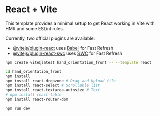 # React + Vite

This template provides a minimal setup to get React working in Vite with HMR and some ESLint rules.

Currently, two official plugins are available:

- [@vitejs/plugin-react](https://github.com/vitejs/vite-plugin-react/blob/main/packages/plugin-react/README.md) uses [Babel](https://babeljs.io/) for Fast Refresh
- [@vitejs/plugin-react-swc](https://github.com/vitejs/vite-plugin-react-swc) uses [SWC](https://swc.rs/) for Fast Refresh

```bash
npm create vite@latest hand_orientation_front -- --template react

cd hand_orientation_front
npm install
npm install react-dropzone # Drag and Upload file
npm install react-select # Scrollable list
npm install react-textarea-autosize # Text
# npm install react-table
npm install react-router-dom

npm run dev
```

